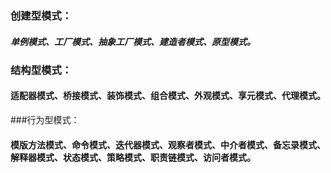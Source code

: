 
### 创建型模式：
 ##### 单例模式、工厂模式、抽象工厂模式、建造者模式、原型模式。
 
### 结构型模式：
#### 适配器模式、桥接模式、装饰模式、组合模式、外观模式、享元模式、代理模式。

###行为型模式：
#### 模版方法模式、命令模式、迭代器模式、观察者模式、中介者模式、备忘录模式、解释器模式、状态模式、策略模式、职责链模式、访问者模式。